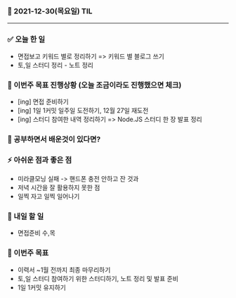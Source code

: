 ### 📆 2021-12-30(목요일) TIL

---

### ✅ 오늘 한 일

- 면접보고 키워드 별로 정리하기 => 키워드 별 블로그 쓰기
- 토,일 스터디 정리 - 노트 정리

### 🐎 이번주 목표 진행상황 (오늘 조금이라도 진행했으면 체크)

- [ing] 면접 준비하기
- [ing] 1일 1커밋 일주일 도전하기, 12월 27일 재도전
- [ing] 스터디 참여한 내역 정리하기 => Node.JS 스터디 한 장 발표 정리

### 🤔 공부하면서 배운것이 있다면?

### ⚡ 아쉬운 점과 좋은 점

- 미라클모닝 실패 -> 핸드폰 충전 안하고 잔 것과
- 저녁 시간을 잘 활용하지 못한 점
- 일찍 자고 일찍 일어나기

### 🚀 내일 할 일

- 면접준비 수,목

### 🎯 이번주 목표

- 이력서 ~1월 전까지 최종 마무리하기
- 토,일 스터디 참여하기 위한 스터디하기, 노트 정리 및 발표 준비
- 1일 1커밋 유지하기
